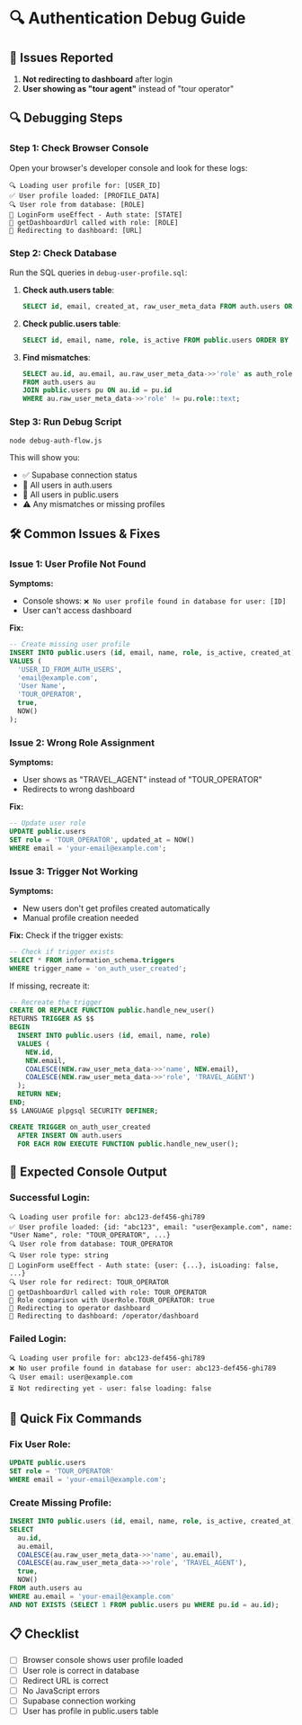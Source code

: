 # 🔍 Authentication Debug Guide

## 🚨 **Issues Reported**

1. **Not redirecting to dashboard** after login
2. **User showing as "tour agent"** instead of "tour operator"

## 🔍 **Debugging Steps**

### **Step 1: Check Browser Console**

Open your browser's developer console and look for these logs:

```
🔍 Loading user profile for: [USER_ID]
✅ User profile loaded: [PROFILE_DATA]
🔍 User role from database: [ROLE]
🔄 LoginForm useEffect - Auth state: [STATE]
🎯 getDashboardUrl called with role: [ROLE]
🚀 Redirecting to dashboard: [URL]
```

### **Step 2: Check Database**

Run the SQL queries in `debug-user-profile.sql`:

1. **Check auth.users table**:
   ```sql
   SELECT id, email, created_at, raw_user_meta_data FROM auth.users ORDER BY created_at DESC;
   ```

2. **Check public.users table**:
   ```sql
   SELECT id, email, name, role, is_active FROM public.users ORDER BY created_at DESC;
   ```

3. **Find mismatches**:
   ```sql
   SELECT au.id, au.email, au.raw_user_meta_data->>'role' as auth_role, pu.role as profile_role
   FROM auth.users au
   JOIN public.users pu ON au.id = pu.id
   WHERE au.raw_user_meta_data->>'role' != pu.role::text;
   ```

### **Step 3: Run Debug Script**

```bash
node debug-auth-flow.js
```

This will show you:
- ✅ Supabase connection status
- 📧 All users in auth.users
- 👤 All users in public.users
- ⚠️ Any mismatches or missing profiles

## 🛠️ **Common Issues & Fixes**

### **Issue 1: User Profile Not Found**

**Symptoms:**
- Console shows: `❌ No user profile found in database for user: [ID]`
- User can't access dashboard

**Fix:**
```sql
-- Create missing user profile
INSERT INTO public.users (id, email, name, role, is_active, created_at)
VALUES (
  'USER_ID_FROM_AUTH_USERS',
  'email@example.com',
  'User Name',
  'TOUR_OPERATOR',
  true,
  NOW()
);
```

### **Issue 2: Wrong Role Assignment**

**Symptoms:**
- User shows as "TRAVEL_AGENT" instead of "TOUR_OPERATOR"
- Redirects to wrong dashboard

**Fix:**
```sql
-- Update user role
UPDATE public.users 
SET role = 'TOUR_OPERATOR', updated_at = NOW()
WHERE email = 'your-email@example.com';
```

### **Issue 3: Trigger Not Working**

**Symptoms:**
- New users don't get profiles created automatically
- Manual profile creation needed

**Fix:**
Check if the trigger exists:
```sql
-- Check if trigger exists
SELECT * FROM information_schema.triggers 
WHERE trigger_name = 'on_auth_user_created';
```

If missing, recreate it:
```sql
-- Recreate the trigger
CREATE OR REPLACE FUNCTION public.handle_new_user()
RETURNS TRIGGER AS $$
BEGIN
  INSERT INTO public.users (id, email, name, role)
  VALUES (
    NEW.id,
    NEW.email,
    COALESCE(NEW.raw_user_meta_data->>'name', NEW.email),
    COALESCE(NEW.raw_user_meta_data->>'role', 'TRAVEL_AGENT')
  );
  RETURN NEW;
END;
$$ LANGUAGE plpgsql SECURITY DEFINER;

CREATE TRIGGER on_auth_user_created
  AFTER INSERT ON auth.users
  FOR EACH ROW EXECUTE FUNCTION public.handle_new_user();
```

## 🎯 **Expected Console Output**

### **Successful Login:**
```
🔍 Loading user profile for: abc123-def456-ghi789
✅ User profile loaded: {id: "abc123", email: "user@example.com", name: "User Name", role: "TOUR_OPERATOR", ...}
🔍 User role from database: TOUR_OPERATOR
🔍 User role type: string
🔄 LoginForm useEffect - Auth state: {user: {...}, isLoading: false, ...}
🔍 User role for redirect: TOUR_OPERATOR
🎯 getDashboardUrl called with role: TOUR_OPERATOR
🎯 Role comparison with UserRole.TOUR_OPERATOR: true
🎯 Redirecting to operator dashboard
🚀 Redirecting to dashboard: /operator/dashboard
```

### **Failed Login:**
```
🔍 Loading user profile for: abc123-def456-ghi789
❌ No user profile found in database for user: abc123-def456-ghi789
🔍 User email: user@example.com
⏳ Not redirecting yet - user: false loading: false
```

## 🚀 **Quick Fix Commands**

### **Fix User Role:**
```sql
UPDATE public.users 
SET role = 'TOUR_OPERATOR' 
WHERE email = 'your-email@example.com';
```

### **Create Missing Profile:**
```sql
INSERT INTO public.users (id, email, name, role, is_active, created_at)
SELECT 
  au.id,
  au.email,
  COALESCE(au.raw_user_meta_data->>'name', au.email),
  COALESCE(au.raw_user_meta_data->>'role', 'TRAVEL_AGENT'),
  true,
  NOW()
FROM auth.users au
WHERE au.email = 'your-email@example.com'
AND NOT EXISTS (SELECT 1 FROM public.users pu WHERE pu.id = au.id);
```

## 📋 **Checklist**

- [ ] Browser console shows user profile loaded
- [ ] User role is correct in database
- [ ] Redirect URL is correct
- [ ] No JavaScript errors
- [ ] Supabase connection working
- [ ] User has profile in public.users table

